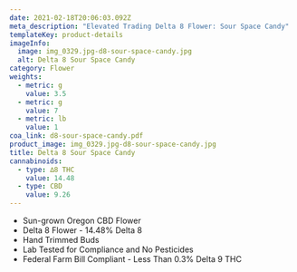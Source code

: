 ```yaml
---
date: 2021-02-18T20:06:03.092Z
meta_description: "Elevated Trading Delta 8 Flower: Sour Space Candy"
templateKey: product-details
imageInfo:
  image: img_0329.jpg-d8-sour-space-candy.jpg
  alt: Delta 8 Sour Space Candy
category: Flower
weights:
  - metric: g
    value: 3.5
  - metric: g
    value: 7
  - metric: lb
    value: 1
coa_link: d8-sour-space-candy.pdf
product_image: img_0329.jpg-d8-sour-space-candy.jpg
title: Delta 8 Sour Space Candy
cannabinoids:
  - type: ∆8 THC
    value: 14.48
  - type: CBD
    value: 9.26
---
```

* Sun-grown Oregon CBD Flower
* Delta 8 Flower - 14.48% Delta 8
* Hand Trimmed Buds
* Lab Tested for Compliance and No Pesticides
* Federal Farm Bill Compliant - Less Than 0.3% Delta 9 THC